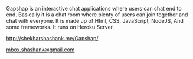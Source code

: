 Gapshap is an interactive chat applications where users can chat end to end. Basically it is a chat room where plenty of users can join together and chat with everyone. It is made up of Html, CSS, JavaScript, NodeJS, And some frameworks. It runs on Heroku Server.


http://shekharshashank.me/Gapshap/

mbox.shashank@gmail.com
